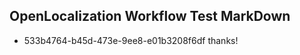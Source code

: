 ## OpenLocalization Workflow Test MarkDown
* 533b4764-b45d-473e-9ee8-e01b3208f6df thanks!

<!--HONumber=Aug16_HO1-->


